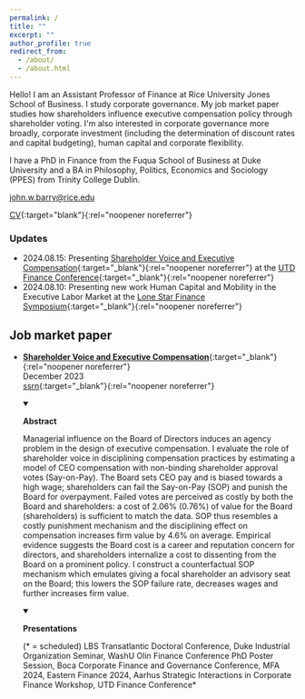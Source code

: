 ```yaml
---
permalink: /
title: ""
excerpt: ""
author_profile: true
redirect_from: 
  - /about/
  - /about.html
---
```


Hello! I am an Assistant Professor of Finance at Rice University Jones School of Business. I study corporate governance. My job market paper studies how shareholders influence executive compensation policy through shareholder voting. I'm also interested in corporate governance more broadly, corporate investment (including the determination of discount rates and capital budgeting), human capital and corporate flexibility. 

I have a PhD in Finance from the Fuqua School of Business at Duke University and a BA in Philosophy, Politics, Economics and Sociology (PPES) from Trinity College Dublin.

[john.w.barry@rice.edu](<mailto: john.w.barry@rice.edu>)

[CV](<{{ site.baseurl }}/files/vitae/CV John Barry.pdf>){:target="blank"}{:rel="noopener noreferrer"}<br/>

### Updates
<!-- - 2024.03.06: New version of [Project Development with Delegated Bargaining: The Role of Elevated Hurdle Rates](<{{ site.baseurl }}/files/papers/irr_buffer.pdf>){:target="_blank"}{:rel="noopener noreferrer"}  
- 2024.06.09: Presenting [Shareholder Voice and Executive Compensation](<{{ site.baseurl }}/files/papers/shareholder_voice_jmp_jwb.pdf>){:target="_blank"}{:rel="noopener noreferrer"} at the [Aarhus Workshop on Strategic Interaction in Corporate Finance](<https://events.au.dk/corpfin>){:target="_blank"}{:rel="noopener noreferrer"} 
- 2024.03.06: New version of [Project Development with Delegated Bargaining: The Role of Elevated Hurdle Rates](<{{ site.baseurl }}/files/papers/irr_buffer.pdf>){:target="_blank"}{:rel="noopener noreferrer"} 
-->
- 2024.08.15: Presenting [Shareholder Voice and Executive Compensation](<{{ site.baseurl }}/files/papers/shareholder_voice_jmp_jwb.pdf>){:target="_blank"}{:rel="noopener noreferrer"} at the [UTD Finance Conference](<https://jindal.utdallas.edu/events/ut-dallas-fall-finance-conference-2024/>){:target="_blank"}{:rel="noopener noreferrer"} 
- 2024.08.10: Presenting new work Human Capital and Mobility in the Executive Labor Market at the [Lone Star Finance Symposium](<https://www.utep.edu/business/economics-and-finance/LSFS24/lone-star-2024.html>){:target="_blank"}{:rel="noopener noreferrer"} 


## Job market paper
- [**Shareholder Voice and Executive Compensation**](<{{ site.baseurl }}/files/papers/shareholder_voice_jmp_jwb.pdf>){:target="_blank"}{:rel="noopener noreferrer"} <br/>
    December 2023 <br/>
    [ssrn](<https://papers.ssrn.com/sol3/papers.cfm?abstract_id=4584580>){:target="_blank"}{:rel="noopener noreferrer"} <br/>
    <details open><summary>

    <strong>Abstract</strong>

    </summary>

    Managerial influence on the Board of Directors induces an agency problem in the design of executive compensation. I evaluate the role of shareholder voice in disciplining compensation practices by estimating a model of CEO compensation with non-binding shareholder approval votes (Say-on-Pay). The Board sets CEO pay and is biased towards a high wage; shareholders can fail the Say-on-Pay (SOP) and punish the Board for overpayment. Failed votes are perceived as costly by both the Board and shareholders: a cost of 2.06% (0.76%) of value for the Board (shareholders) is sufficient to match the data. SOP thus resembles a costly punishment mechanism and the disciplining effect on compensation increases firm value by 4.6% on average. Empirical evidence suggests the Board cost is a career and reputation concern for directors, and shareholders internalize a cost to dissenting from the Board on a prominent policy. I construct a counterfactual SOP mechanism which emulates giving a focal shareholder an advisory seat on the Board; this lowers the SOP failure rate, decreases wages and further increases firm value. 

    </details>
    <details open><summary>

    <strong>Presentations</strong>

    </summary>
    (* = scheduled) LBS Transatlantic Doctoral Conference, Duke Industrial Organization Seminar, WashU Olin Finance Conference PhD Poster Session, Boca Corporate Finance and Governance Conference, MFA 2024, Eastern Finance 2024, Aarhus Strategic Interactions in Corporate Finance Workshop, UTD Finance Conference*

    </details>

